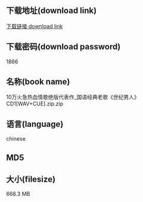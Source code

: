 ## 下载地址(download link)
[下载链接 download link](https://tutu365.netlify.app/?s=10%E4%B8%87%E7%81%AB%E6%80%A5%E7%83%AD%E8%A1%80%E6%83%85%E6%AD%8C%E7%BB%9D%E7%89%88%E4%BB%A3%E8%A1%A8%E4%BD%9C_%E5%9B%BD%E8%AF%AD%E7%BB%8F%E5%85%B8%E8%80%81%E6%AD%8C%E3%80%8A%E4%B8%96%E7%BA%AA%E7%94%B7%E4%BA%BA%E3%80%8BCD1%5BWAV%2BCUE%5D.zip)

## 下载密码(download password)
1866

## 名称(book name)
10万火急热血情歌绝版代表作_国语经典老歌《世纪男人》CD1[WAV+CUE].zip.zip

## 语言(language)
chinese

## MD5


## 大小(filesize)
668.3 MB
